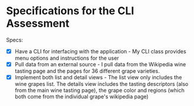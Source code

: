 # Specifications for the CLI Assessment

Specs:
- [x] Have a CLI for interfacing with the application - My CLI class provides menu options and instructions for the user
- [X] Pull data from an external source - I pull data from the Wikipedia wine tasting page and the pages for 36 different grape varieties.
- [X] Implement both list and detail views - The list view only includes the wine grapes list. The details view includes the tasting descriptors (also from the main wine tasting page), the grape color and regions (which both come from the individual grape's wikipedia page)
